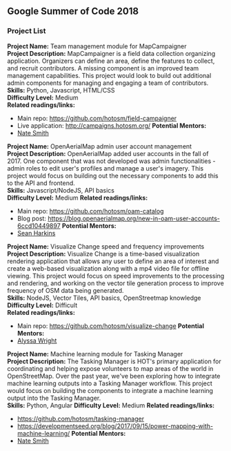 ## Google Summer of Code 2018
### Project List

**Project Name:** Team management module for MapCampaigner  
**Project Description:** MapCampaigner is a field data collection organizing application. Organizers can define an area, define the features to collect, and recruit contributors. A missing component is an improved team management capabilities. This project would look to build out additional admin components for managing and engaging a team of contributors.  
**Skills:** Python, Javascript, HTML/CSS  
**Difficulty Level:** Medium  
**Related readings/links:** 
  - Main repo: https://github.com/hotosm/field-campaigner
  - Live application: http://campaigns.hotosm.org/
**Potential Mentors:** 
  - [Nate Smith](https://github.com/smit1678)

**Project Name:** OpenAerialMap admin user account management  
**Project Description:** OpenAerialMap added user accounts in the fall of 2017. One component that was not developed was admin functionalities - admin roles to edit user's profiles and manage a user's imagery. This project would focus on building out the necessary components to add this to the API and frontend.  
**Skills:** Javascript/NodeJS, API basics  
**Difficulty Level:** Medium
**Related readings/links:** 
  - Main repo: https://github.com/hotosm/oam-catalog
  - Blog post: https://blog.openaerialmap.org/new-in-oam-user-accounts-6ccd10449897
**Potential Mentors:** 
  - [Sean Harkins](https://github.com/sharkinsspatial)

**Project Name:** Visualize Change speed and frequency improvements  
**Project Description:** Visualize Change is a time-based visualization rendering application that allows any user to define an area of interest and create a web-based visualization along with a mp4 video file for offline viewing. This project would focus on speed improvements to the processing and rendering, and working on the vector tile generation process to improve frequency of OSM data being generated.  
**Skills:** NodeJS, Vector Tiles, API basics, OpenStreetmap knowledge  
**Difficulty Level:** Difficult  
**Related readings/links:** 
  - Main repo: https://github.com/hotosm/visualize-change
**Potential Mentors:** 
  - [Alyssa Wright](https://github.com/awright)

**Project Name:** Machine learning module for Tasking Manager  
**Project Description:** The Tasking Manager is HOT's primary application for coordinating and helping expose volunteers to map areas of the world in OpenStreetMap. Over the past year, we've been exploring how to integrate machine learning outputs into a Tasking Manager workflow. This project would focus on building the components to integrate a machine learning output into the Tasking Manager.  
**Skills:** Python, Angular
**Difficulty Level:** Medium
**Related readings/links:** 
  - https://github.com/hotosm/tasking-manager
  - https://developmentseed.org/blog/2017/09/15/power-mapping-with-machine-learning/
**Potential Mentors:** 
  - [Nate Smith](https://github.com/smit1678)